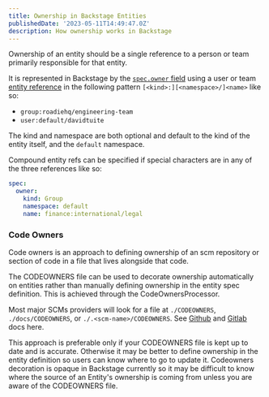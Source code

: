 ```yaml
---
title: Ownership in Backstage Entities
publishedDate: '2023-05-11T14:49:47.0Z'
description: How ownership works in Backstage
---
```


Ownership of an entity should be a single reference to a person or team primarily responsible for that entity. 

It is represented in Backstage by the [`spec.owner` field](https://backstage.io/docs/features/software-catalog/descriptor-format/#specowner-required) using a user or team [entity reference](https://backstage.io/docs/features/software-catalog/references/#string-references) in the following pattern `[<kind>:][<namespace>/]<name>` like so:
- `group:roadiehq/engineering-team`
- `user:default/davidtuite`

The kind and namespace are both optional and default to the kind of the entity itself, and the `default` namespace.

Compound entity refs can be specified if special characters are in any of the three references like so:

```yaml
spec:
  owner:
    kind: Group
    namespace: default
    name: finance:international/legal
```

### Code Owners

Code owners is an approach to defining ownership of an scm repository or section of code in a file that lives alongside that code. 

The CODEOWNERS file can be used to decorate ownership automatically on entities rather than manually defining ownership in the entity spec definition. This is achieved through the CodeOwnersProcessor.

Most major SCMs providers will look for a file at `./CODEOWNERS`, `./docs/CODEOWNERS`, or `./.<scm-name>/CODEOWNERS`. See [Github](https://docs.github.com/en/repositories/managing-your-repositorys-settings-and-features/customizing-your-repository/about-code-owners) and [Gitlab](https://docs.gitlab.com/ee/user/project/codeowners/) docs here.

This approach is preferable only if your CODEOWNERS file is kept up to date and is accurate. Otherwise it may be better to define ownership in the entity definition so users can know where to go to update it. Codeowners decoration is opaque in Backstage currently so it may be difficult to know where the source of an Entity's ownership is coming from unless you are aware of the CODEOWNERS file.
